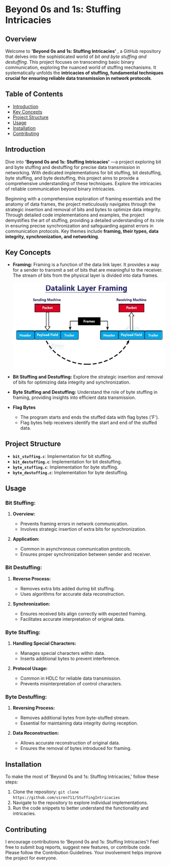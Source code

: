 # Beyond 0s and 1s: Stuffing Intricacies

## Overview

Welcome to **'Beyond 0s and 1s: Stuffing Intricacies'** , a GitHub repository that delves into the sophisticated world of *bit and byte stuffing and destuffing*. This project focuses on transcending basic binary communication, exploring the nuanced world of stuffing mechanisms. It systematically unfolds the **intricacies of stuffing, fundamental techniques crucial for ensuring reliable data transmission in network protocols**.

## Table of Contents

- [Introduction](#introduction)
- [Key Concepts](#key-concepts)
- [Project Structure](#project-structure)
- [Usage](#usage)
- [Installation](#installation)
- [Contributing](#contributing)

## Introduction


Dive into **'Beyond 0s and 1s: Stuffing Intricacies'** —a project exploring bit and byte stuffing and destuffing for precise data transmission in networking. With dedicated implementations for bit stuffing, bit destuffing, byte stuffing, and byte destuffing, this project aims to provide a comprehensive understanding of these techniques. Explore the intricacies of reliable communication beyond binary intricacies.

Beginning with a comprehensive exploration of framing essentials and the anatomy of data frames, the project meticulously navigates through the strategic insertion and removal of bits and bytes to optimize data integrity. Through detailed code implementations and examples, the project demystifies the art of stuffing, providing a detailed understanding of its role in ensuring precise synchronization and safeguarding against errors in communication protocols. Key themes include **framing, their types, data integrity, synchronization, and networking**.

## Key Concepts

- **Framing:** Framing is a function of the data link layer. It provides a way for a sender to transmit a set of bits that are meaningful to the receiver. The stream of bits from the physical layer is divided into data frames.
  
  ![Framing](Framing.jpg)

- **Bit Stuffing and Destuffing:** Explore the strategic insertion and removal of bits for optimizing data integrity and synchronization.
- **Byte Stuffing and Destuffing:** Understand the role of byte stuffing in framing, providing insights into efficient data transmission.

-  **Flag Bytes**
   - The program starts and ends the stuffed data with flag bytes ('F').
   - Flag bytes help receivers identify the start and end of the stuffed data.

## Project Structure

- **`bit_stuffing.c`**: Implementation for bit stuffing.
- **`bit_destuffing.c`**: Implementation for bit destuffing.
- **`byte_stuffing.c`**: Implementation for byte stuffing.
- **`byte_destuffing.c`**: Implementation for byte destuffing.

## Usage

### Bit Stuffing:
1. **Overview:**
   - Prevents framing errors in network communication.
   - Involves strategic insertion of extra bits for synchronization.

2. **Application:**
   - Common in asynchronous communication protocols.
   - Ensures proper synchronization between sender and receiver.

### Bit Destuffing:
1. **Reverse Process:**
   - Removes extra bits added during bit stuffing.
   - Uses algorithms for accurate data reconstruction.

2. **Synchronization:**
   - Ensures received bits align correctly with expected framing.
   - Facilitates accurate interpretation of original data.

### Byte Stuffing:
1. **Handling Special Characters:**
   - Manages special characters within data.
   - Inserts additional bytes to prevent interference.

2. **Protocol Usage:**
   - Common in HDLC for reliable data transmission.
   - Prevents misinterpretation of control characters.

### Byte Destuffing:
1. **Reversing Process:**
   - Removes additional bytes from byte-stuffed stream.
   - Essential for maintaining data integrity during reception.

2. **Data Reconstruction:**
   - Allows accurate reconstruction of original data.
   - Ensures the removal of bytes introduced for framing.

## Installation

To make the most of 'Beyond 0s and 1s: Stuffing Intricacies,' follow these steps:

1. Clone the repository: ```git clone https://github.com/viren711/StuffingIntricacies```
2. Navigate to the repository to explore individual implementations.
3. Run the code snippets to better understand the functionality and intricacies.

## Contributing

I encourage contributions to 'Beyond 0s and 1s: Stuffing Intricacies'! Feel free to submit bug reports, suggest new features, or contribute code. Please follow the Contribution Guidelines. Your involvement helps improve the project for everyone.

